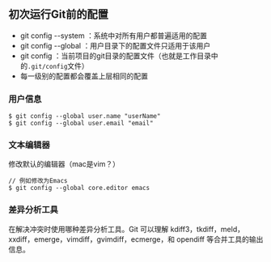 ## 初次运行Git前的配置

* git config --system ：系统中对所有用户都普遍适用的配置
* git config --global ：用户目录下的配置文件只适用于该用户
* git config ：当前项目的git目录的配置文件（也就是工作目录中的`.git/config`文件）
* 每一级别的配置都会覆盖上层相同的配置

### 用户信息

```
$ git config --global user.name "userName"
$ git config --global user.email "email"
```

### 文本编辑器

修改默认的编辑器（mac是vim？）

```
// 例如修改为Emacs
$ git config --global core.editor emacs
```

### 差异分析工具

在解决冲突时使用哪种差异分析工具。Git 可以理解 kdiff3，tkdiff，meld，xxdiff，emerge，vimdiff，gvimdiff，ecmerge，和 opendiff 等合并工具的输出信息。


